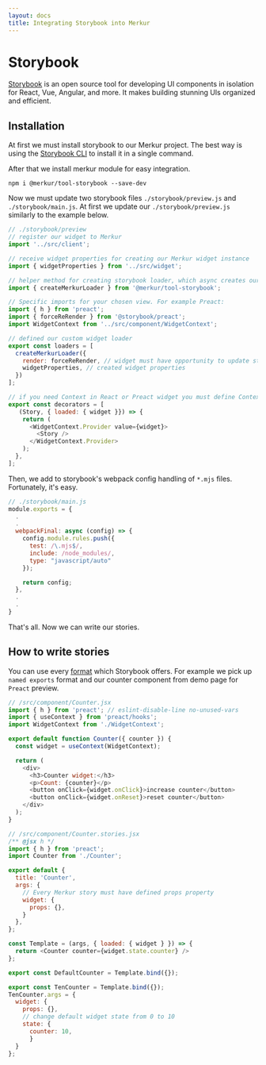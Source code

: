```yaml
---
layout: docs
title: Integrating Storybook into Merkur
---
```


# Storybook

[Storybook](https://storybook.js.org/) is an open source tool for developing UI components in isolation for React, Vue, Angular, and more. It makes building stunning UIs organized and efficient.

## Installation

At first we must install storybook to our Merkur project. The best way is using the [Storybook CLI](https://storybook.js.org/docs/react/get-started/install) to install it in a single command.

After that we install merkur module for easy integration.

```terminal
npm i @merkur/tool-storybook --save-dev
```

Now we must update two storybook files `./storybook/preview.js` and `./storybook/main.js`. At first we update our `./storybook/preview.js` similarly to the example below.

```javascript
// ./storybook/preview
// register our widget to Merkur
import '../src/client';

// receive widget properties for creating our Merkur widget instance
import { widgetProperties } from '../src/widget';

// helper method for creating storybook loader, which async creates our widget instance.
import { createMerkurLoader } from '@merkur/tool-storybook';

// Specific imports for your chosen view. For example Preact:
import { h } from 'preact';
import { forceReRender } from '@storybook/preact';
import WidgetContext from '../src/component/WidgetContext';

// defined our custom widget loader
export const loaders = [
  createMerkurLoader({
    render: forceReRender, // widget must have opportunity to update storybook playground
    widgetProperties, // created widget properties
  })
];

// if you need Context in React or Preact widget you must define Context Provider.
export const decorators = [
   (Story, { loaded: { widget }}) => {
    return (
      <WidgetContext.Provider value={widget}>
        <Story />
      </WidgetContext.Provider>
    );
  },
];
```

Then, we add to storybook's webpack config handling of `*.mjs` files. Fortunately, it's easy.

```javascript
// ./storybook/main.js
module.exports = {
  .
  .
  webpackFinal: async (config) => {
    config.module.rules.push({
      test: /\.mjs$/,
      include: /node_modules/,
      type: "javascript/auto"
    });

    return config;
  },
  .
  .
}
```

That's all. Now we can write our stories.

## How to write stories

You can use every [format](https://storybook.js.org/docs/react/writing-stories/introduction) which Storybook offers. For example we pick up `named exports` format and our counter component from demo page for `Preact` preview.

```javascript
// /src/component/Counter.jsx
import { h } from 'preact'; // eslint-disable-line no-unused-vars
import { useContext } from 'preact/hooks';
import WidgetContext from './WidgetContext';

export default function Counter({ counter }) {
  const widget = useContext(WidgetContext);

  return (
    <div>
      <h3>Counter widget:</h3>
      <p>Count: {counter}</p>
      <button onClick={widget.onClick}>increase counter</button>
      <button onClick={widget.onReset}>reset counter</button>
    </div>
  );
}

// /src/component/Counter.stories.jsx
/** @jsx h */
import { h } from 'preact';
import Counter from './Counter';

export default {
  title: 'Counter',
  args: {
    // Every Merkur story must have defined props property
    widget: {
      props: {},
    }
  },
};

const Template = (args, { loaded: { widget } }) => {
  return <Counter counter={widget.state.counter} />
};

export const DefaultCounter = Template.bind({});

export const TenCounter = Template.bind({});
TenCounter.args = {
  widget: {
    props: {},
    // change default widget state from 0 to 10
    state: {
      counter: 10,
      }
  }
};
```
